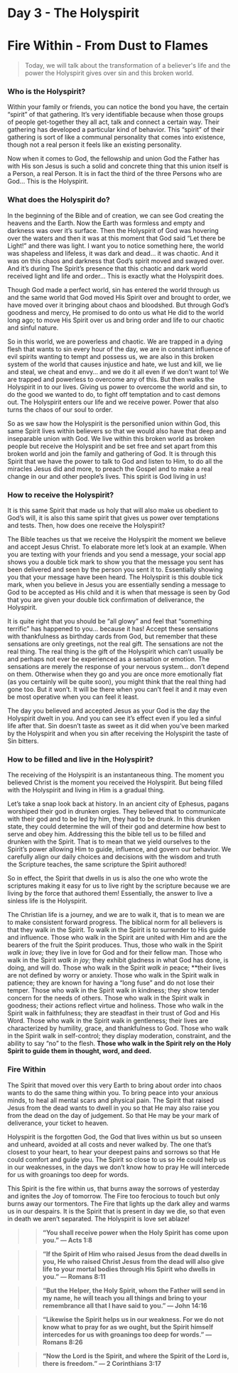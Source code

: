 # Day 3 - The Holyspirit
# Fire Within - From Dust to Flames

> Today, we will talk about the transformation of a believer's life and the power the Holyspirit gives over sin and this broken world.

### **Who is the Holyspirit?**

Within your family or friends, you can notice the bond you have, the certain “spirit” of that gathering. It’s very identifiable because when those groups of people get-together they all act, talk and connect a certain way. Their gathering has developed a particular kind of behavior. This “spirit” of their gathering is sort of like a communal personality that comes into existence, though not a real person it feels like an existing personality. 

Now when it comes to God, the fellowship and union God the Father has with His son Jesus is such a solid and concrete thing that this union itself is a Person, a real Person. It is in fact the third of the three Persons who are God… This is the Holyspirit.

### **What does the Holyspirit do?**

In the beginning of the Bible and of creation, we can see God creating the heavens and the Earth. Now the Earth was formless and empty and darkness was over it’s surface. Then the Holyspirit of God was hovering over the waters and then it was at this moment that God said “Let there be Light!” and there was light. I want you to notice something here, the world was shapeless and lifeless, it was dark and dead… it was chaotic. And it was on this chaos and darkness that God’s spirit moved and swayed over. And it’s during The Spirit’s presence that this chaotic and dark world received light and life and order… This is exactly what the Holyspirit does. 

Though God made a perfect world, sin has entered the world through us and the same world that God moved His Spirit over and brought to order, we have moved over it bringing about chaos and bloodshed. But through God’s goodness and mercy, He promised to do onto us what He did to the world long ago; to move His Spirit over us and bring order and life to our chaotic and sinful nature.

So in this world, we are powerless and chaotic. We are trapped in a dying flesh that wants to sin every hour of the day, we are in constant influence of evil spirits wanting to tempt and possess us, we are also in this broken system of the world that causes injustice and hate, we lust and kill, we lie and steal, we cheat and envy… and we do it all even if we don’t want to! We are trapped and powerless to overcome any of this. But then walks the Holyspirit in to our lives. Giving us power to overcome the world and sin, to do the good we wanted to do, to fight off temptation and to cast demons out. The Holyspirit enters our life and we receive power. Power that also turns the chaos of our soul to order.

So as we saw how the Holyspirit is the personified union within God, this same Spirit lives within believers so that we would also have that deep and inseparable union with God. We live within this broken world as broken people but receive the Holyspirit and be set free and set apart from this broken world and join the family and gathering of God. It is through this Spirit that we have the power to talk to God and listen to Him, to do all the miracles Jesus did and more, to preach the Gospel and to make a real change in our and other people’s lives. This spirit is God living in us!

### **How to receive the Holyspirit?**

It is this same Spirit that made us holy that will also make us obedient to God’s will, it is also this same spirit that gives us power over temptations and tests. Then, how does one receive the Holyspirit? 

The Bible teaches us that we receive the Holyspirit the moment we believe and accept Jesus Christ. To elaborate more let’s look at an example. When you are texting with your friends and you send a message, your social app shows you a double tick mark to show you that the message you sent has been delivered and seen by the person you sent it to. Essentially showing you that your message have been heard. The Holyspirit is this double tick mark, when you believe in Jesus you are essentially sending a message to God to be accepted as His child and it is when that message is seen by God that you are given your double tick confirmation of deliverance, the Holyspirit.  

It is quite right that you should be “all glowy” and feel that “something terrific” has happened to you… because it has! Accept these sensations with thankfulness as birthday cards from God, but remember that these sensations are only greetings, not the real gift. The sensations are not the real thing. The real thing is the gift of the Holyspirit which can’t usually be and perhaps not ever be experienced as a sensation or emotion. The sensations are merely the response of your nervous system… don’t depend on them. Otherwise when they go and you are once more emotionally flat (as you certainly will be quite soon), you might think that the real thing had gone too. But it won’t. It will be there when you can’t feel it and it may even be most operative when you can feel it least.

The day you believed and accepted Jesus as your God is the day the Holyspirit dwelt in you. And you can see it’s effect even if you led a sinful life after that. Sin doesn’t taste as sweet as it did when you’ve been marked by the Holyspirit and when you sin after receiving the Holyspirit the taste of Sin bitters. 

### ******************************How to be filled and live in the Holyspirit?******************************

The receiving of the Holyspirit is an instantaneous thing. The moment you believed Christ is the moment you received the Holyspirit. But being filled with the Holyspirit and living in Him is a gradual thing. 

Let’s take a snap look back at history. In an ancient city of Ephesus, pagans worshiped their god in drunken orgies. They believed that to communicate with their god and to be led by him, they had to be drunk. In this drunken state, they could determine the will of their god and determine how best to serve and obey him. Addressing this the bible tell us to be filled and drunken with the Spirit. That is to mean that we yield ourselves to the Spirit’s power allowing Him to guide, influence, and govern our behavior. We carefully align our daily choices and decisions with the wisdom and truth the Scripture teaches, the same scripture the Spirit authored! 

So in effect, the Spirit that dwells in us is also the one who wrote the scriptures making it easy for us to live right by the scripture because we are living by the force that authored them! Essentially, the answer to live a sinless life is the Holyspirit. 

The Christian life is a journey, and we are to walk it, that is to mean we are to make consistent forward progress. The biblical norm for all believers is that they walk in the Spirit. To walk in the Spirit is to surrender to His guide and influence. Those who walk in the Spirit are united with Him and are the bearers of the fruit the Spirit produces. Thus, those who walk in the Spirit *walk in love;* they live in love for God and for their fellow man. Those who walk in the Spirit *walk in joy;* they exhibit gladness in what God has done, is doing, and will do. Those who walk in the Spirit *walk in* peace; **their lives are not defined by worry or anxiety. Those who walk in the Spirit walk in patience; they are known for having a “long fuse” and do not lose their temper. Those who walk in the Spirit walk in kindness; they show tender concern for the needs of others. Those who walk in the Spirit walk in goodness; their actions reflect virtue and holiness. Those who walk in the Spirit walk in faithfulness; they are steadfast in their trust of God and His Word. Those who walk in the Spirit walk in gentleness; their lives are characterized by humility, grace, and thankfulness to God. Those who walk in the Spirit walk in self-control; they display moderation, constraint, and the ability to say “no” to the flesh. **Those who walk in the Spirit rely on the Holy Spirit to guide them in thought, word, and deed.**

### Fire Within

The Spirit that moved over this very Earth to bring about order into chaos wants to do the same thing within you. To bring peace into your anxious minds, to heal all mental scars and physical pain. The Spirit that raised Jesus from the dead wants to dwell in you so that He may also raise you from the dead on the day of judgement. So that He may be your mark of deliverance, your ticket to heaven. 

Holyspirit is the forgotten God, the God that lives within us but so unseen and unheard, avoided at all costs and never walked by. The one that’s closest to your heart, to hear your deepest pains and sorrows so that He could comfort and guide you. The Spirit so close to us so He could help us in our weaknesses, in the days we don’t know how to pray He will intercede for us with groanings too deep for words. 

This Spirit is the fire within us, that burns away the sorrows of yesterday and ignites the Joy of tomorrow. The Fire too ferocious to touch but only burns away our tormentors. The Fire that lights up the dark alley and warms us in our despairs. It is the Spirit that is present in day we die, so that even in death we aren’t separated. The Holyspirit is love set ablaze! 

>> **“You shall receive power when the Holy Spirit has come upon you.” — Acts 1:8**

>> **“If the Spirit of Him who raised Jesus from the dead dwells in you, He who raised Christ Jesus from the dead will also give life to your mortal bodies through His Spirit who dwells in you.” — Romans 8:11**

>> **“But the Helper, the Holy Spirit, whom the Father will send in my name, he will teach you all things and bring to your remembrance all that I have said to you.” — John 14:16**

>> **“Likewise the Spirit helps us in our weakness. For we do not know what to pray for as we ought, but the Spirit himself intercedes for us with groanings too deep for words.” — Romans 8:26**

>> **“Now the Lord is the Spirit, and where the Spirit of the Lord is, there is freedom.” — 2 Corinthians 3:17**
